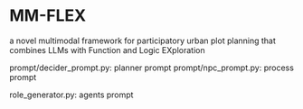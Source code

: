 # MM-FLEX
a novel multimodal framework for participatory urban plot planning that combines LLMs with Function and Logic EXploration

prompt/decider_prompt.py: planner prompt
prompt/npc_prompt.py: process prompt

role_generator.py: agents prompt
